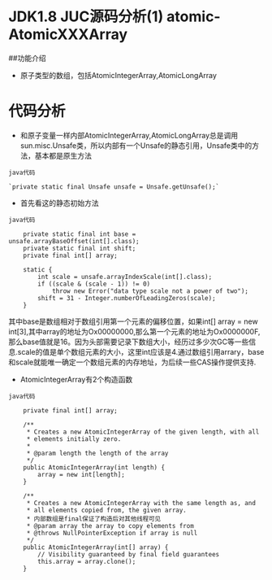 JDK1.8 JUC源码分析(1) atomic-AtomicXXXArray
=====

##功能介绍

* 原子类型的数组，包括AtomicIntegerArray,AtomicLongArray

代码分析
=====

* 和原子变量一样内部AtomicIntegerArray,AtomicLongArray总是调用sun.misc.Unsafe类，所以内部有一个Unsafe的静态引用，Unsafe类中的方法，基本都是原生方法

`java代码`

	`private static final Unsafe unsafe = Unsafe.getUnsafe();`

* 首先看这的静态初始方法

`java代码`

```
    private static final int base = unsafe.arrayBaseOffset(int[].class);
    private static final int shift;
    private final int[] array;

    static {
        int scale = unsafe.arrayIndexScale(int[].class);
        if ((scale & (scale - 1)) != 0)
            throw new Error("data type scale not a power of two");
        shift = 31 - Integer.numberOfLeadingZeros(scale);
    }
```

其中base是数组相对于数组引用第一个元素的偏移位置，如果int[] array = new int[3],其中array的地址为Ox00000000,那么第一个元素的地址为Ox0000000F,那么base值就是16。因为头部需要记录下数组大小，经历过多少次GC等一些信息.scale的值是单个数组元素的大小，这里int应该是4.通过数组引用arrary，base和scale就能唯一确定一个数组元素的内存地址，为后续一些CAS操作提供支持.

* AtomicIntegerArray有2个构造函数

`java代码`

```
	private final int[] array;

    /**
     * Creates a new AtomicIntegerArray of the given length, with all
     * elements initially zero.
     *
     * @param length the length of the array
     */
    public AtomicIntegerArray(int length) {
        array = new int[length];
    }

    /**
     * Creates a new AtomicIntegerArray with the same length as, and
     * all elements copied from, the given array.
     * 内部数组是final保证了构造后对其他线程可见
     * @param array the array to copy elements from
     * @throws NullPointerException if array is null
     */
    public AtomicIntegerArray(int[] array) {
        // Visibility guaranteed by final field guarantees
        this.array = array.clone();
    }
```

